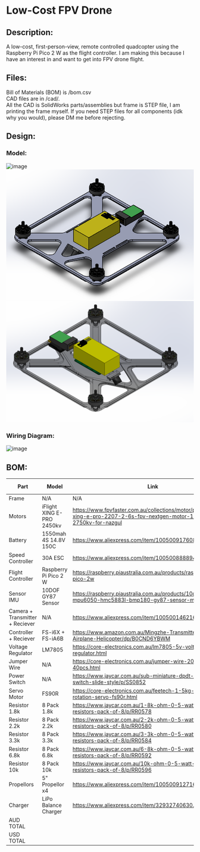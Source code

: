 # Low-Cost FPV Drone
## Description:
A low-cost, first-person-view, remote controlled quadcopter using the Raspberry Pi Pico 2 W as the flight controller.
I am making this because I have an interest in and want to get into FPV drone flight.

## Files:
Bill of Materials (BOM) is /bom.csv<br>
CAD files are in /cad/. <br>
All the CAD is SolidWorks parts/assemblies but frame is STEP file, I am printing the frame myself. If you need STEP files for all components (idk why you would), please DM me before rejecting.

## Design:
### Model:
![image](https://github.com/user-attachments/assets/8d0117f1-e3e3-480c-b31c-f9e9a4419173)
![](https://github.com/bowie-dev/drone/blob/main/img/img1.png?raw=true)
![](https://raw.githubusercontent.com/bowie-dev/drone/refs/heads/main/img/mock.png)
### Wiring Diagram:
![image](https://github.com/user-attachments/assets/c9e5a3aa-a088-4dbe-876e-35efe6272844)

## BOM:
| Part                            | Model                     | Link                                                                                                                            | Cost (AUD) | Quantity | Shipping | Total   |
| ------------------------------- | ------------------------- | ------------------------------------------------------------------------------------------------------------------------------- | ---------- | -------- | -------- | ------- |
| Frame                           | N/A                       | N/A                                                                                                                             | $0.00      | 1        | $0.00    | $0.00   |
| Motors                          | iFlight XING E-PRO 2450kv | https://www.fpvfaster.com.au/collections/motor/products/iflight-xing-e-pro-2207-2-6s-fpv-nextgen-motor-1800kv-2750kv-for-nazgul | $21.50     | 4        | $6.70    | $92.70  |
| Battery                         | 1550mah 4S 14.8V 150C     | https://www.aliexpress.com/item/1005009176081771.html                                                                           | $34.99     | 1        | $0.00    | $34.99  |
| Speed Controller                | 30A ESC                   | https://www.aliexpress.com/item/1005008888942406.html                                                                           | $7.24      | 1        | $0.00    | $7.24   |
| Flight Controller               | Raspberry Pi Pico 2 W     | https://raspberry.piaustralia.com.au/products/raspberry-pi-pico-2w                                                              | $12.83     | 1        | $0.00    | $12.83  |
| Sensor IMU                      | 10DOF GY87 Sensor         | https://raspberry.piaustralia.com.au/products/10dof-module-mpu6050-hmc5883l-bmp180-gy87-sensor-module                           | $16.10     | 1        | $9.50    | $25.60  |
| Camera + Transmitter + Reciever | N/A                       | https://www.aliexpress.com/item/1005001462162015.html                                                                           | $88.06     | 1        | $25.24   | $113.30 |
| Controller + Reciever           | FS-i6X + FS-iA6B          | https://www.amazon.com.au/Mingzhe-Transmitter-Receiver-Airplane-Helicopter/dp/B0CND6YBWM                                        | $103.19    | 1        |          | $103.19 |
| Voltage Regulator               | LM7805                    | https://core-electronics.com.au/lm7805-5v-voltage-regulator.html                                                                | $0.92      | 1        | $0.00    | $0.92   |
| Jumper Wire                     | N/A                       | https://core-electronics.com.au/jumper-wire-20cm-ribbon-of-40pcs.html                                                           | $3.95      | 1        | $0.00    | $3.95   |
| Power Switch                    | N/A                       | https://www.jaycar.com.au/sub-miniature-dpdt-panel-mount-switch-slide-style/p/SS0852                                            | $1.65      | 1        |          | $1.65   |
| Servo Motor                     | FS90R                     | https://core-electronics.com.au/feetech-1-5kg-continuous-rotation-servo-fs90r.html                                              | $5.60      | 1        | $7.99    | $13.59  |
| Resistor 1.8k                   | 8 Pack 1.8k               | https://www.jaycar.com.au/1-8k-ohm-0-5-watt-metal-film-resistors-pack-of-8/p/RR0578                                             | $0.85      | 1        |          | $0.85   |
| Resistor 2.2k                   | 8 Pack 2.2k               | https://www.jaycar.com.au/2-2k-ohm-0-5-watt-metal-film-resistors-pack-of-8/p/RR0580                                             | $0.85      | 1        |          | $0.85   |
| Resistor 3.3k                   | 8 Pack 3.3k               | https://www.jaycar.com.au/3-3k-ohm-0-5-watt-metal-film-resistors-pack-of-8/p/RR0584                                             | $0.85      | 1        |          | $0.85   |
| Resistor 6.8k                   | 8 Pack 6.8k               | https://www.jaycar.com.au/6-8k-ohm-0-5-watt-metal-film-resistors-pack-of-8/p/RR0592                                             | $0.85      | 1        |          | $0.85   |
| Resistor 10k                    | 8 Pack 10k                | https://www.jaycar.com.au/10k-ohm-0-5-watt-metal-film-resistors-pack-of-8/p/RR0596                                              | $0.85      | 1        |          | $0.85   |
| Propellors                      | 5" Propellor x4           | https://www.aliexpress.com/item/1005009127160332.html                                                                           | $3.10      | 1        |          | $3.10   |
| Charger                         | LiPo Balance Charger      | https://www.aliexpress.com/item/32932740630.html                                                                                | $13.54     | 1        |          | $13.54  |
| AUD TOTAL                       |                           |                                                                                                                                 |            |          |          | $430.85 |
| USD TOTAL                       |                           |                                                                                                                                 |            |          |          | $280.45 |
